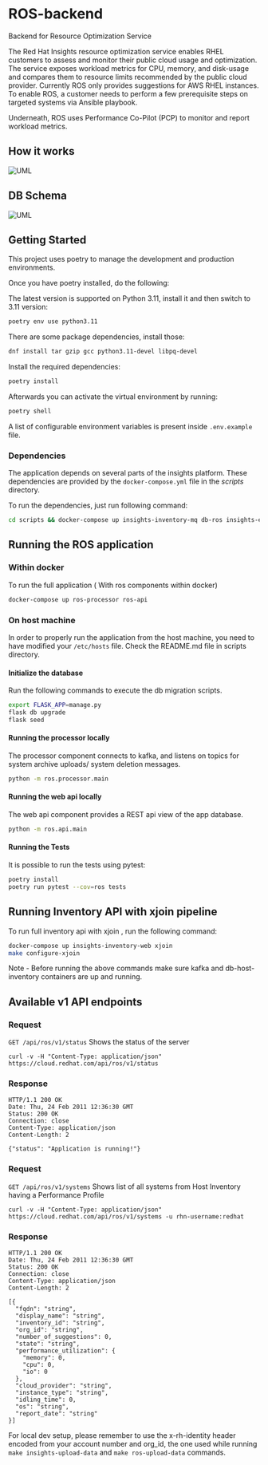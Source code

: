 # ROS-backend

Backend for Resource Optimization Service

The Red Hat Insights resource optimization service enables RHEL customers to assess and monitor their public cloud usage and optimization. The service exposes workload metrics for CPU, memory, and disk-usage and compares them to resource limits recommended by the public cloud provider.
Currently ROS only provides suggestions for AWS RHEL instances. To enable ROS, a customer needs to perform a few prerequisite steps on targeted systems via Ansible playbook.

Underneath, ROS uses Performance Co-Pilot (PCP) to monitor and report workload metrics.

## How it works

![UML](http://www.plantuml.com/plantuml/png/dLLDJzj04BtxLuosXruI5zfRX288f1KIa2WcI9H4riQxILROkzP-12Bg_zxPh5qbDU401sI_VJDlPlQDSsuirTOLUMI5pJbCHWaCQFRC9OEnLXatHiWL_CpLIrGYKsIYfDB2UY4YBZ5c2sLExLBf8XPoWv3IsvZx1tCGG8GqOhMsPYQvN0d9IIi-uB7cnkKOlL2lGFRg8V3bncSOv8v7W7-7wHjn2E8pMORobIPjTf2287N8zPsZTCIefGjgUAZXQa0YxBdRFzfj3zRAsEu_60MtkQ8iEXhHxRypb3RKQBOcr8E6smq7RSc301JygF4xPV70vmErXAEQRrXXwIpfmTdx3VSxCqdijkH88Qx4EN96AWJVI9s4-2ncQomlFAVWblffUpYEguPQAhsZpkGJlhgSfuBXwrUjJ8gDMoepdl8DpHsrGia_PybZSZ-yJPFxY_jXlvfZ5GmpYpmamRgReAOu-pqkHAOLyHLhli8i7dOuJugTdUvmZB4SK_WCMUcGy4GknzDqz32S9DU_XrUa0oIEoToJ2rxW97QSs-7jQFBuFaqeJxaUfTExg_eu7JocuyamIQQJuRnJLVEgYZwuhRDkOyiU_E8MQ9Of9otK7SDIgm8cwxJ63Q2PSnurGHX-F7SFBZN7fk4RJ7VN1-6kGCYbmd-Gx5u_btFCjRULlmV_WLcAtFCpfHaW3hJHcaaXzybf6SX1DFvuguv_2uxPl9N6MxGvJ1k7raQgX-fNe9cxTCM2wtu7pudJkJ-QJcx0Ac3gHVgr0AgpjTZmS3N9Zy0L9jNA6zHgnxtpYL-gMYUCekcy1hDSEUQnZM3S3vRG5-FD5JOcGAKhhL8U5SpN8bY_sb_BJFFTMYBs__gXz_Qkj3NBpnjb9YyOG-e3rsAvRHoR2WPKCb1wXOy-gErQyonaIJKjOA1UnvGn_vDqUd8IdNF9N97_1G00)

## DB Schema
![UML](http://www.plantuml.com/plantuml/png/tLJDRjmW4BxxARXLgfeyG1L5KLJrqaEhvW4GXjdrDC1G63PritdtOfDQ45chdkk39Rxlcny-HdENM4NEpWwCR45y__eWxfL-16_4ftlne2TmQdWd9ZGWU0AH0l7ViyQeBGpbg4w4HeH8emMNn1Fo99G_MZ12HtfAuW30Gtf47rHKJbZqm7C0GP4d6WRmZ3mBLQ97rF84CI5vyJm8yVxr87rsukRcsvVRM_5HeEVXPOkBarHQK_QSQWoQNYh4rLNvlOeAoF1hGIaU9PfwRXC6Y0UAJdaDCaGwe8MQECs9mSdz_5rO14rnIVqZaH_Va9dHuc_5IBvHH0WKMHh5K5161ucL2uKfTnyXIZgiQPq3RzRWjDLFNADEAkf9nO9GALX4_YXhqssXR45EM4e1AxIfxJAX1Az62wQW8v7zK52c8BNo1arVfMSMhr0llA5SCbmsj3IGcE9yqTZ2jAvKhZNd_xQ-SR1cIfV6cqkqv-hXvvP5VmA_U5s7FMSq1TMMibbUuuG6OdS1WobODKklN7-pmq_ZEm1zujLNdaChRMrf40joC_UDqH6EIFvVVTGXoxL2wjkXFTI1AvVVOuwHSjWUeR5xUQUBowI-99hUDqWwObY7Qrio4LJgpubixZMQlC46QZhfnqvMGourLhtQ6OCI2aQESzFAccmJw0YhHF6Rjyd1x14lG_bgkIHUwFhwV6vtyKQTpmkrjmGkIlezqKdfUT-NuQu0sTa_)
## Getting Started

This project uses poetry to manage the development and production environments.

Once you have poetry installed, do the following:

The latest version is supported on Python 3.11, install it and then switch to 3.11 version:
```bash
poetry env use python3.11
```

There are some package dependencies, install those:
```bash
dnf install tar gzip gcc python3.11-devel libpq-devel
```

Install the required dependencies:
```bash
poetry install
```

Afterwards you can activate the virtual environment by running:
```bash
poetry shell
```

A list of configurable environment variables is present inside `.env.example` file.

### Dependencies
The application depends on several parts of the insights platform. These dependencies are provided by the 
`docker-compose.yml` file in the *scripts* directory.

To run the dependencies, just run following command:
```bash
cd scripts && docker-compose up insights-inventory-mq db-ros insights-engine
```
## Running the ROS application
### Within docker
To run the full application ( With ros components within docker)
```bash
docker-compose up ros-processor ros-api
```

### On host machine
In order to properly run the application from the host machine, you need to have modified your `/etc/hosts` file. Check the
README.md file in scripts directory.

#### Initialize the database
Run the following commands to execute the db migration scripts.
```bash
export FLASK_APP=manage.py
flask db upgrade
flask seed
```

#### Running the processor locally
The processor component connects to kafka, and listens on topics for system archive uploads/ system deletion messages.
```bash
python -m ros.processor.main
```

#### Running the web api locally
The web api component provides a REST api view of the app database.
```bash
python -m ros.api.main
```

#### Running the Tests
It is possible to run the tests using pytest:
```bash
poetry install
poetry run pytest --cov=ros tests
```

## Running Inventory API with xjoin pipeline
To run full inventory api with xjoin , run the following command:
```bash
docker-compose up insights-inventory-web xjoin
make configure-xjoin 
```
Note - Before running the above commands make sure kafka and db-host-inventory containers are up and running.

## Available v1 API endpoints

### Request
`GET /api/ros/v1/status` Shows the status of the server

    curl -v -H "Content-Type: application/json" https://cloud.redhat.com/api/ros/v1/status

### Response

    HTTP/1.1 200 OK
    Date: Thu, 24 Feb 2011 12:36:30 GMT
    Status: 200 OK
    Connection: close
    Content-Type: application/json
    Content-Length: 2

    {"status": "Application is running!"}



### Request
`GET /api/ros/v1/systems` Shows list of all systems from Host Inventory having a Performance Profile

    curl -v -H "Content-Type: application/json" https://cloud.redhat.com/api/ros/v1/systems -u rhn-username:redhat

### Response

    HTTP/1.1 200 OK
    Date: Thu, 24 Feb 2011 12:36:30 GMT
    Status: 200 OK
    Connection: close
    Content-Type: application/json
    Content-Length: 2

    [{
      "fqdn": "string",
      "display_name": "string",
      "inventory_id": "string",
      "org_id": "string",
      "number_of_suggestions": 0,
      "state": "string",
      "performance_utilization": {
        "memory": 0,
        "cpu": 0,
        "io": 0
      },
      "cloud_provider": "string",
      "instance_type": "string",
      "idling_time": 0,
      "os": "string",
      "report_date": "string"
    }]


For local dev setup, please remember to use the x-rh-identity header encoded from your account number and org_id, the one used while running `make insights-upload-data` and `make ros-upload-data` commands.
